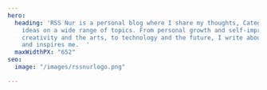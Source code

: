 ```yaml
---
hero:
  heading: 'RSS Nur is a personal blog where I share my thoughts, Categories, and
    ideas on a wide range of topics. From personal growth and self-improvement, to
    creativity and the arts, to technology and the future, I write about what interests
    and inspires me.  '
  maxWidthPX: "652"
seo:
  image: "/images/rssnurlogo.png"

---
```

